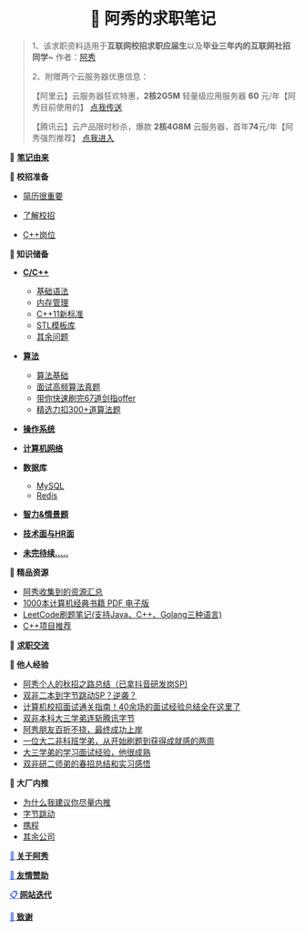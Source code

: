 <p id="阿秀的校招笔记"></p>
<h1 align="center">📔 阿秀的求职笔记</h1>

>1、该求职资料适用于**互联网校招求职应届生**以及**毕业三年内的互联网社招同学~** 作者：[阿秀](Doc/Other/ContactMe/ContactMe.md#关于阿秀)
>
>2、附赠两个云服务器优惠信息：
>
>【阿里云】云服务器狂欢特惠，**2核2G5M** 轻量级应用服务器 **60** 元/年【阿秀目前使用的】 [点我传送](https://www.aliyun.com/minisite/goods?userCode=z83rmooz)
>
>【腾讯云】云产品限时秒杀，爆款 **2核4G8M** 云服务器，首年**74**元/年【阿秀强烈推荐】 [点我进入](https://curl.qcloud.com/12W5F0cw)

🤔 <font style="font-weight:bold; color:#4169E1;text-decoration:underline;" target="_blank">[笔记由来](Doc/Other/ContactMe/ContactMe.md#关于阿秀)</font>

**🍵 校招准备**

- <font style="font-weight:normal; color:#4169E1;text-decoration:underline;" target="_blank">[简历很重要](Doc/Prepare/简历很重要/简历很重要.md)</font>

- <font style="font-weight:normal; color:#4169E1;text-decoration:underline;" target="_blank">[了解校招](Doc/Prepare/了解校招/了解校招.md)</font>

- <font style="font-weight:normal; color:#4169E1;text-decoration:underline;" target="_blank">[C++岗位](Doc/Prepare/C++岗位/C++岗位.md)</font>

<p id="知识储备"></p>

**🚀 知识储备**

- <font style="font-weight:bold; color:#4169E1;text-decoration:underline;" target="_blank">[C/C++](Doc/Knowledge/C++/README.md)</font>
  - <font style="font-weight:normal; color:#4169E1;text-decoration:underline;" target="_blank">[基础语法](Doc/Knowledge/C++/基础语法/基础语法.md#在main执行之前和之后执行的代码可能是什么)</font>
  - <font style="font-weight:normal; color:#4169E1;text-decoration:underline;" target="_blank">[内存管理](Doc/Knowledge/C++/内存管理/内存管理.md#类的对象存储空间)</font>
  - <font style="font-weight:normal; color:#4169E1;text-decoration:underline;" target="_blank">[C++11新标准](Doc/Knowledge/C++/C++11新标准/C++11新标准.md#西加加十一有哪些新特性)</font>
  - <font style="font-weight:normal; color:#4169E1;text-decoration:underline;" target="_blank">[STL模板库](Doc/Knowledge/C++/STL模板库/STL模板库.md#什么是stl)</font>
  - <font style="font-weight:normal; color:#4169E1;text-decoration:underline;" target="_blank">[其余问题](Doc/Knowledge/C++/其余问题/其余问题.md#如何实现)</font>
- <font style="font-weight:bold; color:#4169E1;text-decoration:underline;" target="_blank">[算法](Doc/Knowledge/算法/适用人群)</font>
  - <font style="font-weight:normal; color:#4169E1;text-decoration:underline;" target="_blank">[算法基础](Doc/Knowledge/算法/算法基础/十大排序.md#算法基础)</font>
  - <font style="font-weight:normal; color:#4169E1;text-decoration:underline;" target="_blank">[面试高频算法真题](Doc/Knowledge/算法/精选高频面试题/精选高频面试题.md#精选高频面试题)</font>
  - <font style="font-weight:normal; color:#4169E1;text-decoration:underline;" target="_blank">[带你快速刷完67道剑指offer](Doc/Knowledge/算法/带你快速刷完67道剑指offer/README.md#带你快速刷完67道剑指offer)</font>
  - <font style="font-weight:normal; color:#4169E1;text-decoration:underline;" target="_blank">[精选力扣300+道算法题](Doc/Knowledge/算法/LeetCode题解/README.md)</font>

- <font style="font-weight:bold; color:#4169E1;text-decoration:underline;" target="_blank">[操作系统](Doc/Knowledge/操作系统/操作系统.md#进程线程和协程的区别和联系)</font>
- <font style="font-weight:bold; color:#4169E1;text-decoration:underline;" target="_blank">[计算机网络](Doc/Knowledge/计算机网络/计算机网络.md#偶爱死的七层模型分别是各自的功能是什么)</font>
- **数据库**
  - <font style="font-weight:normal; color:#4169E1;text-decoration:underline;" target="_blank">[MySQL](Doc/Knowledge/数据库/MySQL/MySQL.md#数据库第一部分)</font>
  - <font style="font-weight:normal; color:#4169E1;text-decoration:underline;" target="_blank">[Redis](Doc/Knowledge/数据库/Redis/Redis.md#数据库第二部分)</font>
- <font style="font-weight:bold; color:#4169E1;text-decoration:underline;" target="_blank">[智力&情景题](Doc/Knowledge/智力&情景题/智力&情景题.md#智力题情景题)</font>
- <font style="font-weight:bold; color:#4169E1;text-decoration:underline;" target="_blank">[技术面与HR面](Doc/Knowledge/技术面与HR面/技术面与HR面.md#技术面与面)</font>
- <font style="font-weight:bold; color:#4169E1;text-decoration:underline;" target="_blank">[未完待续.....](Doc/Knowledge/未完待续/README.md)</font>

**📝 精品资源**

- <font style="font-weight:normal; color:#4169E1;text-decoration:underline;" target="_blank">[阿秀收集到的资源汇总](Doc/免费资源/Download.md)</font>
- <font style="font-weight:normal; color:#4169E1;text-decoration:underline;" target="_blank">[1000本计算机经典书籍 PDF 电子版](Doc/免费资源/千本PDF/千本PDF.md)</font>
- <font style="font-weight:normal; color:#4169E1;text-decoration:underline;" target="_blank">[LeetCode刷题笔记(支持Java、C++、Golang三种语言)](Doc/免费资源/力扣刷题笔记/力扣刷题笔记.md)</font>
- <font style="font-weight:normal; color:#4169E1;text-decoration:underline;" target="_blank">[C++项目推荐](Doc/免费资源/项目推荐/C++项目推荐.md)</font>

🍖 <font style="font-weight:bold; color:#4169E1;text-decoration:underline;" target="_blank">[求职交流](Doc/Other/求职交流/求职交流.md#求职交流)</font>

<p id="他人经验"></p>

**🐝 他人经验**

- <font style="font-weight:normal; color:#4169E1;text-decoration:underline;" target="_blank">[阿秀个人的秋招之路总结（已拿抖音研发岗SP)](https://mp.weixin.qq.com/s/AYe3tnuOmqR4jdDndDGW-Q)</font>
- <font style="font-weight:normal; color:#4169E1;text-decoration:underline;" target="_blank">[双非二本到字节跳动SP？逆袭？](https://mp.weixin.qq.com/s/vSzbITIYEVQNE1LgIzmPJg)</font>
- <font style="font-weight:normal; color:#4169E1;text-decoration:underline;" target="_blank">[计算机校招面试通关指南！40余场的面试经验总结全在这里了](https://mp.weixin.qq.com/s/pRVHwIiKlDGZ0BfZiXZVgA)</font>
- <font style="font-weight:normal; color:#4169E1;text-decoration:underline;" target="_blank">[双非本科大三学弟连斩腾讯字节](https://mp.weixin.qq.com/s/IsuN7Wo8AyC_FFwXJdU7fg)</font>
- <font style="font-weight:normal; color:#4169E1;text-decoration:underline;" target="_blank">[阿秀朋友百折不挠，最终成功上岸](https://mp.weixin.qq.com/s/MsaAr1ofstCgxqs749W1wg)</font>
- <font style="font-weight:normal; color:#4169E1;text-decoration:underline;" target="_blank">[一位大二非科班学弟，从开始刷题到获得成就感的两周](https://mp.weixin.qq.com/s/k1X7V9Ev8mIjENuAlnO64w)</font>
- <font style="font-weight:normal; color:#4169E1;text-decoration:underline;" target="_blank">[大三学弟的学习面试经验，他很成熟](https://mp.weixin.qq.com/s/QDID1F35OFmfHN6vFHnPyA)</font>
- <font style="font-weight:normal; color:#4169E1;text-decoration:underline;" target="_blank">[双非研二师弟的春招总结和实习感悟](https://mp.weixin.qq.com/s/1SGiM5n9N6BPePSmIdsP-g)</font>

<!--

Doc/Other/校招总结/阿秀个人的秋招之路总结/阿秀个人的秋招之路总结.md

Doc/Other/校招总结/双非本科大三学弟连斩腾讯字节/双非本科大三学弟连斩腾讯字节.md

Doc/Other/校招总结/阿秀朋友百折不挠/阿秀朋友百折不挠.md

-->



**🔨 大厂内推**

- <font style="font-weight:normal; color:#4169E1;text-decoration:underline;" target="_blank">[为什么我建议你尽量内推](Doc/Other/内推信息/内推信息.md#大厂内推)</font>
- <font style="font-weight:normal; color:#4169E1;text-decoration:underline;" target="_blank">[字节跳动](Doc/Other/内推信息/内推信息.md#字节跳动)</font>
- <font style="font-weight:normal; color:#4169E1;text-decoration:underline;" target="_blank">[携程](Doc/Other/内推信息/内推信息.md#携程)</font>
- <font style="font-weight:normal; color:#4169E1;text-decoration:underline;" target="_blank">[其余公司](Doc/Other/内推信息/内推信息.md#其余公司)</font>



<font style="font-weight:bold; color:#4169E1;text-decoration:underline;" target="_blank">🐼 [关于阿秀](Doc/Other/ContactMe/ContactMe.md#关于阿秀)</font>

<!--

🍖**[一对一服务](Doc/Other/一对一服务.md)**

-->

<font style="font-weight:bold; color:#4169E1;text-decoration:underline;" target="_blank">🎅 [友情赞助](Doc/Other/Donate/Donate.md#友情赞助)</font>

<font style="font-weight:bold; color:#4169E1;text-decoration:underline;" target="_blank">📋   [网站迭代](Doc/Other/网站迭代更新记录/网站迭代更新记录.md#网站迭代更新记录)</font>

<font style="font-weight:bold; color:#4169E1;text-decoration:underline;" target="_blank">🥉 [致谢](Doc/Other/致谢/致谢.md#致谢)</font>

